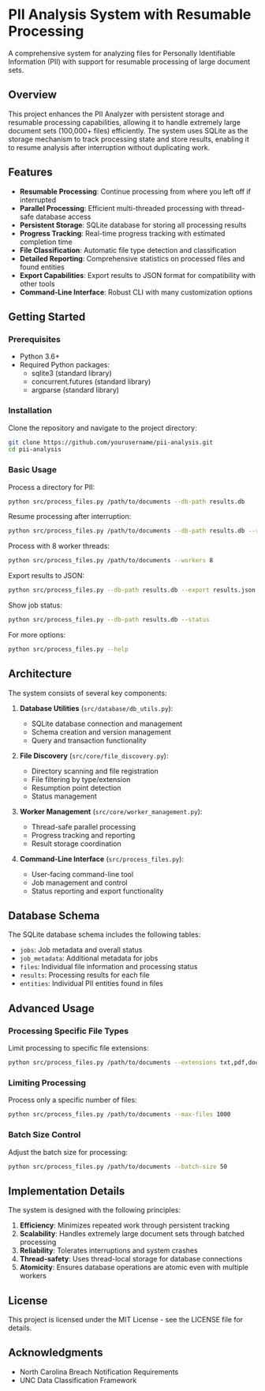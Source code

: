 # PII Analysis System with Resumable Processing

A comprehensive system for analyzing files for Personally Identifiable Information (PII) with support for resumable processing of large document sets.

## Overview

This project enhances the PII Analyzer with persistent storage and resumable processing capabilities, allowing it to handle extremely large document sets (100,000+ files) efficiently. The system uses SQLite as the storage mechanism to track processing state and store results, enabling it to resume analysis after interruption without duplicating work.

## Features

- **Resumable Processing**: Continue processing from where you left off if interrupted
- **Parallel Processing**: Efficient multi-threaded processing with thread-safe database access
- **Persistent Storage**: SQLite database for storing all processing results
- **Progress Tracking**: Real-time progress tracking with estimated completion time
- **File Classification**: Automatic file type detection and classification
- **Detailed Reporting**: Comprehensive statistics on processed files and found entities
- **Export Capabilities**: Export results to JSON format for compatibility with other tools
- **Command-Line Interface**: Robust CLI with many customization options

## Getting Started

### Prerequisites

- Python 3.6+
- Required Python packages:
  - sqlite3 (standard library)
  - concurrent.futures (standard library)
  - argparse (standard library)

### Installation

Clone the repository and navigate to the project directory:

```bash
git clone https://github.com/yourusername/pii-analysis.git
cd pii-analysis
```

### Basic Usage

Process a directory for PII:

```bash
python src/process_files.py /path/to/documents --db-path results.db
```

Resume processing after interruption:

```bash
python src/process_files.py /path/to/documents --db-path results.db --resume
```

Process with 8 worker threads:

```bash
python src/process_files.py /path/to/documents --workers 8
```

Export results to JSON:

```bash
python src/process_files.py --db-path results.db --export results.json
```

Show job status:

```bash
python src/process_files.py --db-path results.db --status
```

For more options:

```bash
python src/process_files.py --help
```

## Architecture

The system consists of several key components:

1. **Database Utilities** (`src/database/db_utils.py`): 
   - SQLite database connection and management
   - Schema creation and version management
   - Query and transaction functionality

2. **File Discovery** (`src/core/file_discovery.py`):
   - Directory scanning and file registration
   - File filtering by type/extension
   - Resumption point detection
   - Status management

3. **Worker Management** (`src/core/worker_management.py`):
   - Thread-safe parallel processing
   - Progress tracking and reporting
   - Result storage coordination

4. **Command-Line Interface** (`src/process_files.py`):
   - User-facing command-line tool
   - Job management and control
   - Status reporting and export functionality

## Database Schema

The SQLite database schema includes the following tables:

- `jobs`: Job metadata and overall status
- `job_metadata`: Additional metadata for jobs
- `files`: Individual file information and processing status
- `results`: Processing results for each file
- `entities`: Individual PII entities found in files

## Advanced Usage

### Processing Specific File Types

Limit processing to specific file extensions:

```bash
python src/process_files.py /path/to/documents --extensions txt,pdf,docx
```

### Limiting Processing

Process only a specific number of files:

```bash
python src/process_files.py /path/to/documents --max-files 1000
```

### Batch Size Control

Adjust the batch size for processing:

```bash
python src/process_files.py /path/to/documents --batch-size 50
```

## Implementation Details

The system is designed with the following principles:

1. **Efficiency**: Minimizes repeated work through persistent tracking
2. **Scalability**: Handles extremely large document sets through batched processing
3. **Reliability**: Tolerates interruptions and system crashes
4. **Thread-safety**: Uses thread-local storage for database connections
5. **Atomicity**: Ensures database operations are atomic even with multiple workers

## License

This project is licensed under the MIT License - see the LICENSE file for details.

## Acknowledgments

* North Carolina Breach Notification Requirements
* UNC Data Classification Framework 